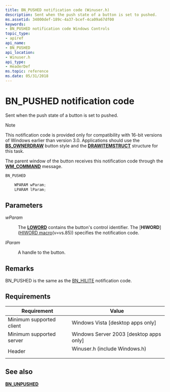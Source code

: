 ```yaml
---
title: BN_PUSHED notification code (Winuser.h)
description: Sent when the push state of a button is set to pushed.
ms.assetid: 34000def-189c-4a37-bcef-4ca09a67df00
keywords:
- BN_PUSHED notification code Windows Controls
topic_type:
- apiref
api_name:
- BN_PUSHED
api_location:
- Winuser.h
api_type:
- HeaderDef
ms.topic: reference
ms.date: 05/31/2018
---
```


# BN\_PUSHED notification code

Sent when the push state of a button is set to pushed.

> [!Note]  
> This notification code is provided only for compatibility with 16-bit versions of Windows earlier than version 3.0. Applications should use the [**BS\_OWNERDRAW**](button-styles.md) button style and the [**DRAWITEMSTRUCT**](/windows/win32/api/winuser/ns-winuser-drawitemstruct) structure for this task.

 

The parent window of the button receives this notification code through the [**WM\_COMMAND**](/windows/desktop/menurc/wm-command) message.


```C++
BN_PUSHED

    WPARAM wParam;
    LPARAM lParam; 
```



## Parameters

<dl> <dt>

*wParam* 
</dt> <dd>

The [**LOWORD**](/previous-versions/windows/desktop/legacy/ms632659(v=vs.85)) contains the button's control identifier. The [**HIWORD**]([HIWORD macro](../winmsg/hiword.md)(v=vs.85)) specifies the notification code.

</dd> <dt>

*lParam* 
</dt> <dd>

A handle to the button.

</dd> </dl>

## Remarks

BN\_PUSHED is the same as the [BN\_HILITE](bn-hilite.md) notification code.

## Requirements



| Requirement | Value |
|-------------------------------------|----------------------------------------------------------------------------------------------------------|
| Minimum supported client<br/> | Windows Vista \[desktop apps only\]<br/>                                                           |
| Minimum supported server<br/> | Windows Server 2003 \[desktop apps only\]<br/>                                                     |
| Header<br/>                   | <dl> <dt>Winuser.h (include Windows.h)</dt> </dl> |



## See also

<dl> <dt>

[**BN\_UNPUSHED**](bn-unpushed.md)
</dt> </dl>

 


